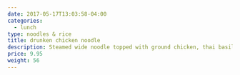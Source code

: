 ```yaml
---
date: 2017-05-17T13:03:58-04:00
categories:
  - lunch
type: noodles & rice
title: drunken chicken noodle
description: Steamed wide noodle topped with ground chicken, thai basil, green & red pepper in chili sauce.
price: 9.95
weight: 56
---
```

